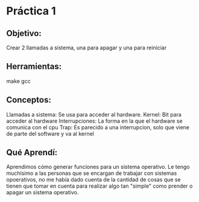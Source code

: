 # Práctica 1

## Objetivo:
Crear 2 llamadas a sistema, una para apagar y una para reiniciar

## Herramientas:
make gcc

## Conceptos:
Llamadas a sistema:
  Se usa para acceder al hardware.
Kernel:
  Bit para acceder al hardware
Interrupciones:
  La forma en la que el hardware se comunica con el cpu
Trap:
  Es parecido a una interrupcion, solo que viene de parte del software y va al kernel
## Qué Aprendí:
Aprendimos cómo generar funciones para un sistema operativo. Le tengo muchísimo a las personas que se encargan de trabajar con sistemas opoerativos, no me había dado cuenta de la cantidad de cosas que se tienen que tomar en cuenta para realizar algo tan "simple" como prender o apagar un sistema operativo.
